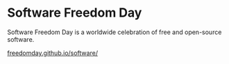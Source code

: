 # Software Freedom Day

Software Freedom Day is a worldwide celebration of free and open-source software.

[freedomday.github.io/software/](https://freedomday.github.io/software/)
